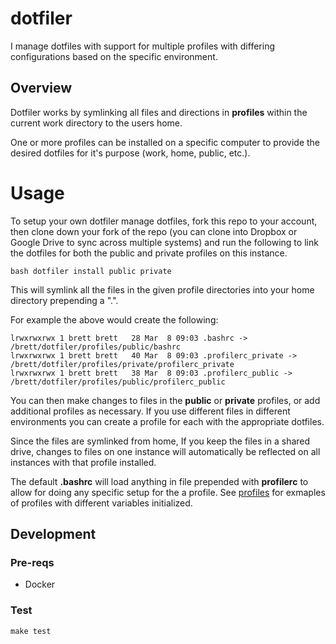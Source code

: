 # dotfiler

I manage dotfiles with support for multiple profiles with differing configurations based
on the specific environment.

## Overview

Dotfiler works by symlinking all files and directions in **profiles** within the current
work directory to the users home.

One or more profiles can be installed on a specific computer to provide
the desired dotfiles for it's purpose (work, home, public, etc.).

# Usage

To setup your own dotfiler manage dotfiles, fork this repo to your account, then
clone down your fork of the repo (you can clone into Dropbox or Google Drive to sync
across multiple systems) and run the following to link the dotfiles for both
the public and private profiles on this instance.

```
bash dotfiler install public private
```

This will symlink all the files in the given profile directories into your home directory
prepending a ".".

For example the above would create the following:

```
lrwxrwxrwx 1 brett brett   28 Mar  8 09:03 .bashrc -> /brett/dotfiler/profiles/public/bashrc
lrwxrwxrwx 1 brett brett   40 Mar  8 09:03 .profilerc_private -> /brett/dotfiler/profiles/private/profilerc_private
lrwxrwxrwx 1 brett brett   38 Mar  8 09:03 .profilerc_public -> /brett/dotfiler/profiles/public/profilerc_public
```

You can then make changes to files in the **public** or **private** profiles, or
add additional profiles as necessary.  If you use different files in different
environments you can create a profile for each with the appropriate dotfiles.

Since the files are symlinked from home, If you keep the files in a shared
drive, changes to files on one instance will automatically be reflected on all
instances with that profile installed.

The default **.bashrc** will load anything in file prepended with **profilerc** to
allow for doing any specific setup for the a profile. See
[profiles](https://github.com/weavenet/dotfiler/tree/master/profiles)
for exmaples of profiles with different variables initialized.

## Development

### Pre-reqs

* Docker

### Test

```
make test
```
